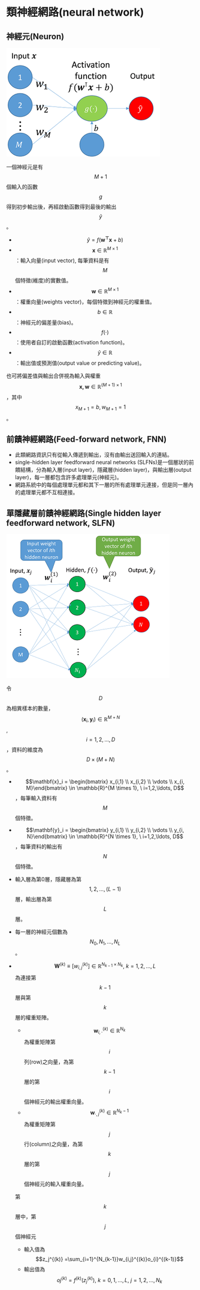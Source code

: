 # 類神經網路\(neural network\)

## 神經元\(Neuron\)

![&#x55AE;&#x4E00;&#x795E;&#x7D93;&#x5143;](../.gitbook/assets/neuron-min.png)

一個神經元是有$$M+1$$個輸入的函數$$g$$得到初步輸出後，再經啟動函數得到最後的輸出$$\hat{y}$$。

* $$\hat{y} =f(\mathbf{w^{\top} x} + b)$$
* $$\mathbf{x} \in \mathbb{R}^{M \times 1}$$：輸入向量\(input vector\), 每筆資料是有$$M$$個特徵\(維度\)的實數值。
* $$\mathbf{w} \in \mathbb{R}^{M \times 1}$$ ：權重向量\(weights vector\)，每個特徵到神經元的權重值。
* $$b \in \mathbb{R}$$：神經元的偏差量\(bias\)。
* $$f(\cdot)$$：使用者自訂的啟動函數\(activation function\)。
* $$\hat{y} \in \mathbb{R}$$：輸出值或預測值\(output value or predicting value\)。

也可將偏差值與輸出合併視為輸入與權重$$\mathbf{x, w} \in \mathbb{R}^{(M+1) \times 1}$$，其中 $$x_{M+1} = b, w_{M+1}=1$$。

## 前饋神經網路\(Feed-forward network, FNN\)

* 此類網路資訊只有從輸入傳遞到輸出，沒有由輸出送回輸入的連結。
* single-hidden layer feedforward neural networks \(SLFNs\)是一個層狀的前饋結構，分為輸入層\(input layer\)，隱藏層\(hidden layer\)，與輸出層\(output layer\)，每一層都包含許多處理單元\(神經元\)。
* 網路系統中的每個處理單元都和其下一層的所有處理單元連接，但是同一層內的處理單元都不互相連接。

## 單隱藏層前饋神經網路\(Single hidden layer feedforward network, SLFN\)

![SLFN](../.gitbook/assets/slfn-min.png)

令$$D$$為相異樣本的數量，$$(\mathbf{x}_i,\mathbf{y}_i)\in \mathbb{R}^{M+N}$$, $$i=1,2,\ldots, D$$，資料的維度為$$D\times (M+N)$$。

* $$\mathbf{x}_i = \begin{bmatrix} x_{i,1} \\ x_{i,2} \\ \vdots \\ x_{i, M}\end{bmatrix} \in \mathbb{R}^{M \times 1}, \ i=1,2,\ldots, D$$，每筆輸入資料有$$M$$個特徵。
* $$\mathbf{y}_i = \begin{bmatrix} y_{i,1} \\ y_{i,2} \\ \vdots \\ y_{i, N}\end{bmatrix} \in \mathbb{R}^{N \times 1}, \ i=1,2,\ldots, D$$，每筆資料的輸出有$$N$$個特徵。
* 輸入層為第0層，隱藏層為第$$1,2,\ldots, (L-1)$$層，輸出層為第$$L$$層。
* 每一層的神經元個數為$$N_0, N_1,\ldots, N_L$$。
* $$\mathbf{W}^{(k)} \equiv [w_{i,j}^{(k)}] \in \mathbb{R}^{N_{k-1} \times N_k}, \ k=1,2,\ldots, L$$為連接第$$k-1$$層與第$$k$$層的權重矩陣。

  * $$\mathbf{w}_{i, \cdot}^{(k)} \in \mathbb{R}^{N_k}$$為權重矩陣第$$i$$列\(row\)之向量，為第$$k-1$$層的第$$i$$個神經元的輸出權重向量。
  * $$\mathbf{w}_{\cdot,j}^{(k)} \in \mathbb{R}^{N_k-1}$$為權重矩陣第$$j$$行\(column\)之向量，為第$$k$$層的第$$j$$個神經元的輸入權重向量。

  第$$k$$層中，第$$j$$個神經元

  * 輸入值為 $$z_j^{(k)} =\sum_{i=1}^{N_{k-1}}w_{i,j}^{(k)}o_{i}^{(k-1)}$$
  * 輸出值為 $$oj^{(k)} =f^{(k)}(z_j^{(k)}), \ k=0,1,\ldots, L, \ j=1,2,\ldots, N_k$$









## 



## 



